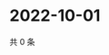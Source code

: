 # 2022-10-01

共 0 条

<!-- BEGIN WEIBO -->
<!-- 最后更新时间 Sat Oct 01 2022 13:59:02 GMT+0800 (China Standard Time) -->

<!-- END WEIBO -->
